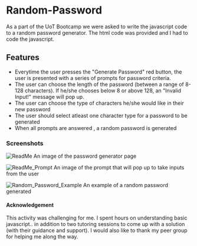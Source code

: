 # Random-Password
As a part of the UoT Bootcamp we were asked to write the javascript code to a random password generator. The html code was provided and I had to code the javascript.

## Features 

* Everytime the user presses the "Generate Password" red button, the user is presented with a series of prompts for password criteria.
* The user can choose the length of the password (between a range of 8-128 characters). If he/she chooses below 8 or above 128, an "Invalid Input!" message will pop up.
* The user can choose the type of characters he/she would like in their new password
* The user should select atleast one character type for a password to be generated
* When all prompts are answered , a random password is generated 

### Screenshots

![ReadMe](https://user-images.githubusercontent.com/129353324/236715849-b7a55b59-ac73-43d0-98f1-189e6e4d211f.png)
An image of the password generator page


![ReadMe_Prompt](https://user-images.githubusercontent.com/129353324/236716002-58a068a0-31e7-48be-865c-86010596b9ce.png)
An image of the prompt that will pop up to take inputs from the user


![Random_Password_Example](https://user-images.githubusercontent.com/129353324/236716154-8cfb25f2-bf3a-4830-bbf3-203ee3408278.png)
An example of a random password generated 

#### Acknowledgement
This activity was challenging for me. I spent hours on understanding basic javascript.. in addition to two tutoring sessions to come up with a solution (with their guidance and support). I would also like to thank my peer group for helping me along the way.

